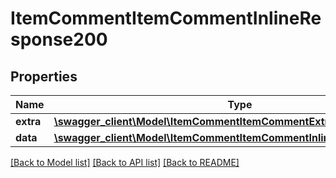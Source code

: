 # ItemCommentItemCommentInlineResponse200

## Properties
Name | Type | Description | Notes
------------ | ------------- | ------------- | -------------
**extra** | [**\swagger_client\Model\ItemCommentItemCommentExtraBody**](ItemCommentItemCommentExtraBody.md) |  | [optional] 
**data** | [**\swagger_client\Model\ItemCommentItemCommentInlineResponse200Data**](ItemCommentItemCommentInlineResponse200Data.md) |  | 

[[Back to Model list]](../README.md#documentation-for-models) [[Back to API list]](../README.md#documentation-for-api-endpoints) [[Back to README]](../README.md)


